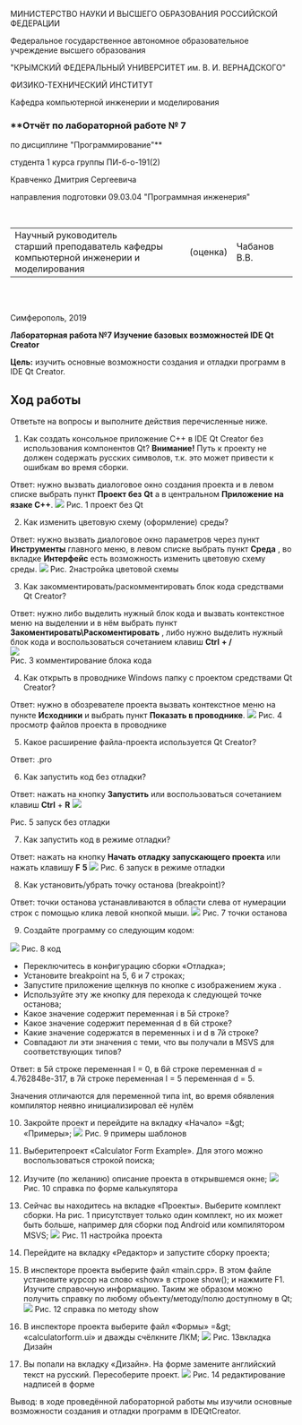 МИНИСТЕРСТВО НАУКИ И ВЫСШЕГО ОБРАЗОВАНИЯ РОССИЙСКОЙ ФЕДЕРАЦИИ

Федеральное государственное автономное образовательное учреждение высшего образования

&quot;КРЫМСКИЙ ФЕДЕРАЛЬНЫЙ УНИВЕРСИТЕТ им. В. И. ВЕРНАДСКОГО&quot;

ФИЗИКО-ТЕХНИЧЕСКИЙ ИНСТИТУТ

Кафедра компьютерной инженерии и моделирования

### **Отчёт по лабораторной работе № 7
по дисциплине &quot;Программирование&quot;**

студента 1 курса группы ПИ-б-о-191(2)

Кравченко Дмитрия Сергеевича

направления подготовки 09.03.04 &quot;Программная инженерия&quot;

<br/>


<table>

<tr><td>Научный руководитель<br/> старший преподаватель кафедры<br/> компьютерной инженерии и моделирования</td>

<td>(оценка)</td>

<td>Чабанов В.В.</td>

</tr>

</table>

<br/><br/>

Симферополь, 2019

**Лабораторная работа №7 Изучение базовых возможностей IDE Qt Creator**

**Цель:** изучить основные возможности создания и отладки программ в IDE Qt Creator.

## **Ход работы**

Ответьте на вопросы и выполните действия перечисленные ниже.

1. Как создать консольное приложение С++ в IDE Qt Creator без использования компонентов Qt?
**Внимание!**  Путь к проекту не должен содержать русских символов, т.к. это может привести к ошибкам во время сборки.

Ответ: нужно вызвать диалоговое окно создания проекта и в левом списке выбрать пункт **Проект без**  **Qt** а в центральном **Приложение на язаке С++**.
![](img1.png)
Рис.  1 проект без Qt

2. Как изменить цветовую схему (оформление) среды?

Ответ: нужно вызвать диалоговое окно параметров через пункт **Инструменты** главного меню, в левом списке выбрать пункт **Среда** , во вкладке **Интерфейс** есть возможность изменить цветовую схему среды.
![](img2.png)
Рис.  2настройка цветовой схемы

3. Как закомментировать/раскомментировать блок кода средствами Qt Creator?

Ответ: нужно либо выделить нужный блок кода и вызвать контекстное меню на выделении и в нём выбрать пункт **Закоментировать\Раскоментировать** , либо нужно выделить нужный блок кода и воспользоваться сочетанием клавиш **Ctrl**  **+ /** <br>
![](img3.png) <br>
Рис.  3 комментирование блока кода

4. Как открыть в проводнике Windows папку с проектом средствами Qt Creator?

Ответ: нужно в обозревателе проекта вызвать контекстное меню на пункте **Исходники** и выбрать пункт **Показать в проводнике**.
![](img4.png)
Рис.  4 просмотр файлов проекта в проводнике

5. Какое расширение файла-проекта используется Qt Creator?

Ответ: .pro

6. Как запустить код без отладки?

Ответ: нажать на кнопку **Запустить**  или воспользоваться сочетанием клавиш **Ctrl** + **R**
![](img5.png)

Рис.  5 запуск без отладки

7. Как запустить код в режиме отладки?

Ответ: нажать на кнопку **Начать отладку запускающего проекта** или нажать клавишу **F** **5**
![](img6.png)
Рис.  6 запуск в режиме отладки

8. Как установить/убрать точку останова (breakpoint)?

Ответ: точки останова устанавливаются в области слева от нумерации строк с помощью клика левой кнопкой мыши.
![](img7.png)
Рис.  7 точки останова

9. Создайте программу со следующим кодом:




![](img8.png)
Рис.  8 код

- Переключитесь в конфигурацию сборки «Отладка»;
- Установите breakpoint на 5, 6 и 7 строках;
- Запустите приложение щелкнув по кнопке с изображением жука .
- Используйте эту же кнопку для перехода к следующей точке останова;
- Какое значение содержит переменная i в 5й строке?
- Какое значение содержит переменная d в 6й строке?
- Какие значение содержатся в переменных i и  d в 7й строке?
- Совпадают ли эти значения с теми, что вы получали в MSVS для соответствующих типов?

Ответ: в 5й строке переменная I = 0, в 6й строке переменная d = 4.762848e-317, в 7й строке переменная I = 5 переменная d = 5.

Значения отличаются для переменной типа int, во время обявления компилятор неявно инициализировал её нулём

10. Закройте проект и перейдите на вкладку «Начало» =\&gt; «Примеры»;
![](img9.png)
Рис.  9 примеры шаблонов

11. Выберитепроект «Calculator Form Example». Для этого можно воспользоваться строкой поиска;
12. Изучите (по желанию) описание проекта в открывшемся окне;
![](img10.png)
Рис.  10 справка по форме калькулятора

13. Сейчас вы находитесь на вкладке «Проекты». Выберите комплект сборки. На рис. 1 присутствует только один комплект, но их может быть больше, например для сборки под Android или компилятором MSVS;
![](img11.png)
Рис.  11 настройка проекта

14. Перейдите на вкладку «Редактор» и запустите сборку проекта;
15. В инспекторе проекта выберите файл «main.cpp». В этом файле установите курсор на слово «show» в строке show(); и нажмите F1. Изучите справочную информацию. Таким же образом можно получить справку по любому объекту/методу/полю доступному в Qt;
![](img12.png)
Рис.  12 справка по методу show

16. В инспекторе проекта выберите файл «Формы» =\&gt; «calculatorform.ui» и дважды счёлкните ЛКМ;
![](img13.png)
Рис.  13вкладка Дизайн

17. Вы попали на вкладку «Дизайн». На форме замените английский текст на русский. Пересоберите проект.
![](img13.png)
Рис.  14 редактирование надписей в форме

Вывод: в ходе проведённой лабораторной работы мы изучили основные возможности создания и отладки программ в IDEQtCreator.
